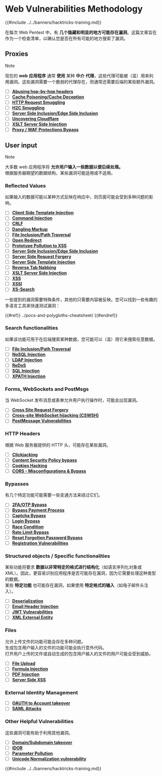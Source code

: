 # Web Vulnerabilities Methodology

{{#include ../../banners/hacktricks-training.md}}

在每次 Web Pentest 中，有 **几个隐藏和明显的地方可能存在漏洞**。这篇文章旨在作为一个检查清单，以确认您是否在所有可能的地方搜索了漏洞。

## Proxies

> [!NOTE]
> 现在的 **web** **应用程序** 通常 **使用** 某种 **中介** **代理**，这些代理可能被（滥）用来利用漏洞。这些漏洞需要一个脆弱的代理存在，但通常还需要后端的某些额外漏洞。

- [ ] [**Abusing hop-by-hop headers**](../abusing-hop-by-hop-headers.md)
- [ ] [**Cache Poisoning/Cache Deception**](../cache-deception.md)
- [ ] [**HTTP Request Smuggling**](../http-request-smuggling/index.html)
- [ ] [**H2C Smuggling**](../h2c-smuggling.md)
- [ ] [**Server Side Inclusion/Edge Side Inclusion**](../server-side-inclusion-edge-side-inclusion-injection.md)
- [ ] [**Uncovering Cloudflare**](../../network-services-pentesting/pentesting-web/uncovering-cloudflare.md)
- [ ] [**XSLT Server Side Injection**](../xslt-server-side-injection-extensible-stylesheet-language-transformations.md)
- [ ] [**Proxy / WAF Protections Bypass**](../proxy-waf-protections-bypass.md)

## **User input**

> [!NOTE]
> 大多数 web 应用程序将 **允许用户输入一些数据以便后续处理。**\
> 根据服务器期望的数据结构，某些漏洞可能适用或不适用。

### **Reflected Values**

如果输入的数据可能以某种方式反映在响应中，则页面可能会受到多种问题的影响。

- [ ] [**Client Side Template Injection**](../client-side-template-injection-csti.md)
- [ ] [**Command Injection**](../command-injection.md)
- [ ] [**CRLF**](../crlf-0d-0a.md)
- [ ] [**Dangling Markup**](../dangling-markup-html-scriptless-injection/index.html)
- [ ] [**File Inclusion/Path Traversal**](../file-inclusion/index.html)
- [ ] [**Open Redirect**](../open-redirect.md)
- [ ] [**Prototype Pollution to XSS**](../deserialization/nodejs-proto-prototype-pollution/index.html#client-side-prototype-pollution-to-xss)
- [ ] [**Server Side Inclusion/Edge Side Inclusion**](../server-side-inclusion-edge-side-inclusion-injection.md)
- [ ] [**Server Side Request Forgery**](../ssrf-server-side-request-forgery/index.html)
- [ ] [**Server Side Template Injection**](../ssti-server-side-template-injection/index.html)
- [ ] [**Reverse Tab Nabbing**](../reverse-tab-nabbing.md)
- [ ] [**XSLT Server Side Injection**](../xslt-server-side-injection-extensible-stylesheet-language-transformations.md)
- [ ] [**XSS**](../xss-cross-site-scripting/index.html)
- [ ] [**XSSI**](../xssi-cross-site-script-inclusion.md)
- [ ] [**XS-Search**](../xs-search.md)

一些提到的漏洞需要特殊条件，其他的只需要内容被反映。您可以找到一些有趣的多语言工具来快速测试漏洞：

{{#ref}}
../pocs-and-polygloths-cheatsheet/
{{#endref}}

### **Search functionalities**

如果该功能可用于在后端搜索某种数据，您可能可以（滥）用它来搜索任意数据。

- [ ] [**File Inclusion/Path Traversal**](../file-inclusion/index.html)
- [ ] [**NoSQL Injection**](../nosql-injection.md)
- [ ] [**LDAP Injection**](../ldap-injection.md)
- [ ] [**ReDoS**](../regular-expression-denial-of-service-redos.md)
- [ ] [**SQL Injection**](../sql-injection/index.html)
- [ ] [**XPATH Injection**](../xpath-injection.md)

### **Forms, WebSockets and PostMsgs**

当 WebSocket 发布消息或表单允许用户执行操作时，可能会出现漏洞。

- [ ] [**Cross Site Request Forgery**](../csrf-cross-site-request-forgery.md)
- [ ] [**Cross-site WebSocket hijacking (CSWSH)**](../websocket-attacks.md)
- [ ] [**PostMessage Vulnerabilities**](../postmessage-vulnerabilities/index.html)

### **HTTP Headers**

根据 Web 服务器提供的 HTTP 头，可能存在某些漏洞。

- [ ] [**Clickjacking**](../clickjacking.md)
- [ ] [**Content Security Policy bypass**](../content-security-policy-csp-bypass/index.html)
- [ ] [**Cookies Hacking**](../hacking-with-cookies/index.html)
- [ ] [**CORS - Misconfigurations & Bypass**](../cors-bypass.md)

### **Bypasses**

有几个特定功能可能需要一些变通方法来绕过它们。

- [ ] [**2FA/OTP Bypass**](../2fa-bypass.md)
- [ ] [**Bypass Payment Process**](../bypass-payment-process.md)
- [ ] [**Captcha Bypass**](../captcha-bypass.md)
- [ ] [**Login Bypass**](../login-bypass/index.html)
- [ ] [**Race Condition**](../race-condition.md)
- [ ] [**Rate Limit Bypass**](../rate-limit-bypass.md)
- [ ] [**Reset Forgotten Password Bypass**](../reset-password.md)
- [ ] [**Registration Vulnerabilities**](../registration-vulnerabilities.md)

### **Structured objects / Specific functionalities**

某些功能将要求 **数据以非常特定的格式进行结构化**（如语言序列化对象或 XML）。因此，更容易识别应用程序是否可能存在漏洞，因为它需要处理这种类型的数据。\
某些 **特定功能** 也可能存在漏洞，如果使用 **特定格式的输入**（如电子邮件头注入）。

- [ ] [**Deserialization**](../deserialization/index.html)
- [ ] [**Email Header Injection**](../email-injections.md)
- [ ] [**JWT Vulnerabilities**](../hacking-jwt-json-web-tokens.md)
- [ ] [**XML External Entity**](../xxe-xee-xml-external-entity.md)

### Files

允许上传文件的功能可能会存在多种问题。\
生成包含用户输入的文件的功能可能会执行意外代码。\
打开用户上传的文件或自动生成的包含用户输入的文件的用户可能会受到威胁。

- [ ] [**File Upload**](../file-upload/index.html)
- [ ] [**Formula Injection**](../formula-csv-doc-latex-ghostscript-injection.md)
- [ ] [**PDF Injection**](../xss-cross-site-scripting/pdf-injection.md)
- [ ] [**Server Side XSS**](../xss-cross-site-scripting/server-side-xss-dynamic-pdf.md)

### **External Identity Management**

- [ ] [**OAUTH to Account takeover**](../oauth-to-account-takeover.md)
- [ ] [**SAML Attacks**](../saml-attacks/index.html)

### **Other Helpful Vulnerabilities**

这些漏洞可能有助于利用其他漏洞。

- [ ] [**Domain/Subdomain takeover**](../domain-subdomain-takeover.md)
- [ ] [**IDOR**](../idor.md)
- [ ] [**Parameter Pollution**](../parameter-pollution.md)
- [ ] [**Unicode Normalization vulnerability**](../unicode-injection/index.html)

{{#include ../../banners/hacktricks-training.md}}
